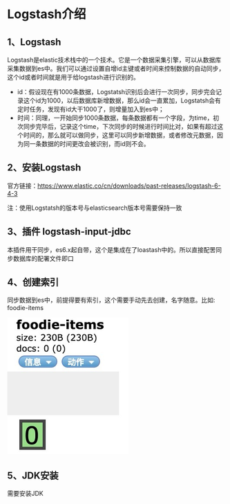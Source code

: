 # Logstash介绍

## 1、Logstash

Logstash是elastic技术栈中的一个技术。它是一个数据采集引擎，可以从数据库采集数据到es中。我们可以通过设置自增id主键或者时间来控制数据的自动同步，这个id或者时间就是用于给logstash进行识别的。

- id：假设现在有1000条数据，Logstatsh识别后会进行一次同步，同步完会记录这个id为1000，以后数据库新增数据，那么id会一直累加，Logstatsh会有定时任务，发现有id大干1000了，则增量加入到es中；
- 时间：同理，一开始同步1000条数据，每条数据都有一个字段，为time，初次同步完毕后，记录这个time，下次同步的时候进行时间比对，如果有超过这个时间的，那么就可以做同步，这里可以同步新增数据，或者修改元数据，因为同一条数据的时间更改会被识别，而id则不会。

## 2、安装Logstash

官方链接：https://www.elastic.co/cn/downloads/past-releases/logstash-6-4-3

注：使用Logstatsh的版本号与elasticsearch版本号需要保持一致

## 3、插件 logstash-input-jdbc

本插件用干同步，es6.x起自带，这个是集成在了loastash中的。所以直接配罟同步数据库的配署文件即口

## 4、创建索引

同步数据到es中，前提得要有索引，这个需要手动先去创建，名字随意。比如: foodie-items

![输入图片说明](../img/01.jpg)

## 5、JDK安装

需要安装JDK